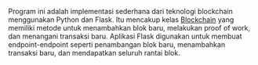 Program ini adalah implementasi sederhana dari teknologi blockchain menggunakan Python dan Flask. Itu mencakup kelas [Blockchain](file:///d%3A/document/coding%20folder/c/tugas%20sd/structtur%20data/block%20chain/d%3A%5Cdocument%5Ccoding%20folder%5Cc%5Ctugas%20sd%5Cstructtur%20data%5Cblock%20chain.py#15%2C7-15%2C7) yang memiliki metode untuk menambahkan blok baru, melakukan proof of work, dan menangani transaksi baru. Aplikasi Flask digunakan untuk membuat endpoint-endpoint seperti penambangan blok baru, menambahkan transaksi baru, dan mendapatkan seluruh rantai blok.
